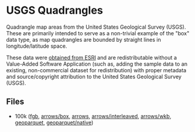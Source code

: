 
# USGS Quadrangles

Quadrangle map areas from the United States Geological Survey (USGS). These are primarily intended to serve as a non-trivial example of the "box" data type, as map quadrangles are bounded by straight lines in longitude/latitude space.

These data were [obtained from ESRI](https://www.arcgis.com/home/item.html?id=078eb80010984ddeb4bb5850889e5e9f) and are redistributable without a Value-Added Software Application (such as, adding the sample data to an existing, non-commercial dataset for redistribution) with proper metadata and source/copyright attribution to the United States Geological Survey (USGS).

<!-- begin file listing -->


## Files

- 100k ([fgb](https://raw.githubusercontent.com/geoarrow/geoarrow-data/v0.2.0-rc4/quadrangles/files/quadrangles_100k.fgb), [arrows/box](https://raw.githubusercontent.com/geoarrow/geoarrow-data/v0.2.0-rc4/quadrangles/files/quadrangles_100k_box.arrows), [arrows](https://raw.githubusercontent.com/geoarrow/geoarrow-data/v0.2.0-rc4/quadrangles/files/quadrangles_100k.arrows), [arrows/interleaved](https://raw.githubusercontent.com/geoarrow/geoarrow-data/v0.2.0-rc4/quadrangles/files/quadrangles_100k_interleaved.arrows), [arrows/wkb](https://raw.githubusercontent.com/geoarrow/geoarrow-data/v0.2.0-rc4/quadrangles/files/quadrangles_100k_wkb.arrows), [geoparquet](https://raw.githubusercontent.com/geoarrow/geoarrow-data/v0.2.0-rc4/quadrangles/files/quadrangles_100k.parquet), [geoparquet/native](https://raw.githubusercontent.com/geoarrow/geoarrow-data/v0.2.0-rc4/quadrangles/files/quadrangles_100k_native.parquet))
